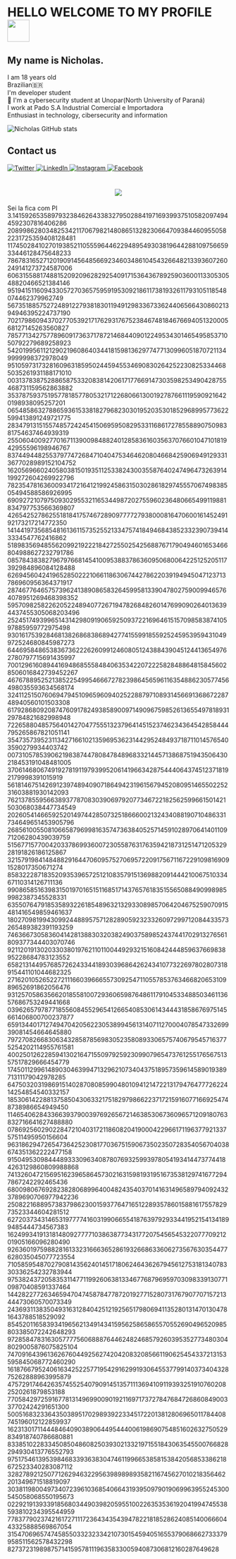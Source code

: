 # HELLO WELCOME TO MY PROFILE <img src="https://c.tenor.com/V0SKXgqIVW0AAAAM/baby-groot-baby-groot-brasil.gif" width="50">

## My name is Nicholas.

I am 18 years old<br>
Brazilian🇧🇷 <br>
I'm developer student <br>
 📕 I'm a cybersecurity student at Unopar(North University of Paraná)<br>
I work at Pado S.A Industrial Comercial e Importadora<br>
Enthusiast in technology, cibersecurity and information<br>

![Nicholas GitHub stats](https://github-readme-stats.vercel.app/api?username=pablo-jean&theme=vision-friendly-dark&show_icons=true)


  ## Contact us<br>
  

  <a href="https://twitter.com/cachapo22" target="_blank">
    <img src="https://img.shields.io/badge/twitter-%231DA1F2.svg?&style=for-the-badge&logo=twitter&logoColor=white&color=071A2C" alt="Twitter"/>
  </a>
  <a href="https://www.linkedin.com/in/nicholas-souza-4943a319a" target="_blank">
    <img src="https://img.shields.io/badge/linkedin-%230077B5.svg?&style=for-the-badge&logo=linkedin&logoColor=white&color=071A2C" alt="LinkedIn"/>
  </a>
  <a href="https://instagram.com/sundeiy" target="_blank">
    <img src="https://img.shields.io/badge/instagram-%23E4405F.svg?&style=for-the-badge&logo=instagram&logoColor=white&color=071A2C" alt="Instagram"/>
  </a>
   <a href="https://www.facebook.com/nicholas.souza.3158" target="_blank">
    <img src="https://img.shields.io/badge/facebook-%231877F2.svg?&style=for-the-badge&logo=facebook&logoColor=white&color=071A2C" alt="Facebook"/>
  </a>
  
<h1 align="center">
  <img src="https://rashmanly.files.wordpress.com/2014/09/hacker1.gif?w=452&h=508"/>
</h1>
Sei la fica com PI <br>
3.141592653589793238462643383279502884197169399375105820974944592307816406286
208998628034825342117067982148086513282306647093844609550582231725359408128481
117450284102701938521105559644622948954930381964428810975665933446128475648233
786783165271201909145648566923460348610454326648213393607260249141273724587006
606315588174881520920962829254091715364367892590360011330530548820466521384146
951941511609433057270365759591953092186117381932611793105118548074462379962749
567351885752724891227938183011949129833673362440656643086021394946395224737190
702179860943702770539217176293176752384674818467669405132000568127145263560827
785771342757789609173637178721468440901224953430146549585371050792279689258923
542019956112129021960864034418159813629774771309960518707211349999998372978049
951059731732816096318595024459455346908302642522308253344685035261931188171010
003137838752886587533208381420617177669147303598253490428755468731159562863882
353787593751957781857780532171226806613001927876611195909216420198938095257201
065485863278865936153381827968230301952035301852968995773622599413891249721775
283479131515574857242454150695950829533116861727855889075098381754637464939319
255060400927701671139009848824012858361603563707660104710181942955596198946767
837449448255379774726847104047534646208046684259069491293313677028989152104752
162056966024058038150193511253382430035587640247496473263914199272604269922796
782354781636009341721641219924586315030286182974555706749838505494588586926995
690927210797509302955321165344987202755960236480665499119881834797753566369807
426542527862551818417574672890977772793800081647060016145249192173217214772350
141441973568548161361157352552133475741849468438523323907394143334547762416862
518983569485562099219222184272550254256887671790494601653466804988627232791786
085784383827967976681454100953883786360950680064225125205117392984896084128488
626945604241965285022210661186306744278622039194945047123713786960956364371917
287467764657573962413890865832645995813390478027590099465764078951269468398352
595709825822620522489407726719478268482601476990902640136394437455305068203496
252451749399651431429809190659250937221696461515709858387410597885959772975498
930161753928468138268683868942774155991855925245953959431049972524680845987273
644695848653836736222626099124608051243884390451244136549762780797715691435997
700129616089441694868555848406353422072225828488648158456028506016842739452267
467678895252138522549954666727823986456596116354886230577456498035593634568174
324112515076069479451096596094025228879710893145669136867228748940560101503308
617928680920874760917824938589009714909675985261365549781893129784821682998948
722658804857564014270477555132379641451523746234364542858444795265867821051141
354735739523113427166102135969536231442952484937187110145765403590279934403742
007310578539062198387447808478489683321445713868751943506430218453191048481005
370614680674919278191197939952061419663428754440643745123718192179998391015919
561814675142691239748940907186494231961567945208095146550225231603881930142093
762137855956638937787083039069792077346722182562599661501421503068038447734549
202605414665925201497442850732518666002132434088190710486331734649651453905796
268561005508106658796998163574736384052571459102897064140110971206280439039759
515677157700420337869936007230558763176359421873125147120532928191826186125867
321579198414848829164470609575270695722091756711672291098169091528017350671274
858322287183520935396572512108357915136988209144421006751033467110314126711136
990865851639831501970165151168517143765761835155650884909989859982387345528331
635507647918535893226185489632132933089857064204675259070915481416549859461637
180270981994309924488957571282890592323326097299712084433573265489382391193259
746366730583604142813883032038249037589852437441702913276561809377344403070746
921120191302033038019762110110044929321516084244485963766983895228684783123552
658213144957685726243344189303968642624341077322697802807318915441101044682325
271620105265227211166039666557309254711055785376346682065310989652691862056476
931257058635662018558100729360659876486117910453348850346113657686753249441668
039626579787718556084552965412665408530614344431858676975145661406800700237877
659134401712749470420562230538994561314071127000407854733269939081454664645880
797270826683063432858785698305235808933065757406795457163775254202114955761581
400250126228594130216471550979259230990796547376125517656751357517829666454779
174501129961489030463994713296210734043751895735961458901938971311179042978285
647503203198691514028708085990480109412147221317947647772622414254854540332157
185306142288137585043063321751829798662237172159160771669254748738986654949450
114654062843366393790039769265672146385306736096571209180763832716641627488880
078692560290228472104031721186082041900042296617119637792133757511495950156604
963186294726547364252308177036751590673502350728354056704038674351362222477158
915049530984448933309634087807693259939780541934144737744184263129860809988868
741326047215695162396586457302163159819319516735381297416772947867242292465436
680098067692823828068996400482435403701416314965897940924323789690706977942236
250822168895738379862300159377647165122893578601588161755782973523344604281512
627203734314653197777416031990665541876397929334419521541341899485444734567383
162499341913181480927777103863877343177207545654532207770921201905166096280490
926360197598828161332316663652861932668633606273567630354477628035045077723554
710585954870279081435624014517180624643626794561275318134078330336254232783944
975382437205835311477119926063813346776879695970309833913077109870408591337464
144282277263465947047458784778720192771528073176790770715721344473060570073349
243693113835049316312840425121925651798069411352801314701304781643788518529092
854520116583934196562134914341595625865865570552690496520985803385072242648293
972858478316305777756068887644624824685792603953527734803048029005876075825104
747091643961362676044925627420420832085661190625454337213153595845068772460290
161876679524061634252257719542916299193064553779914037340432875262888963995879
475729174642635745525407909145135711136941091193932519107602082520261879853188
770584297259167781314969900901921169717372784768472686084900337702424291651300
500516832336435038951702989392233451722013812806965011784408745196012122859937
162313017114448464090389064495444006198690754851602632750529834918740786680881
833851022833450850486082503930213321971551843063545500766828294930413776552793
975175461395398468339363830474611996653858153842056853386218672523340283087112
328278921250771262946322956398989893582116745627010218356462201349671518819097
303811980049734072396103685406643193950979019069963955245300545058068550195673
022921913933918568034490398205955100226353536192041994745538593810234395544959
778377902374216172711172364343543947822181852862408514006660443325888569867054
315470696574745855033232334210730154594051655379068662733379958511562578432298
82737231989875714159578111963583300594087306812160287649628
  
